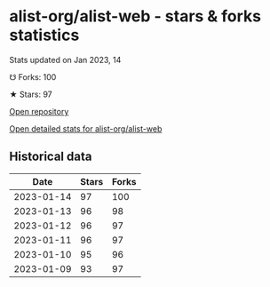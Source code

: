 # alist-org/alist-web - stars & forks statistics

Stats updated on Jan 2023, 14

☋ Forks: 100

★ Stars: 97

[Open repository](https://github.com/alist-org/alist-web)

[Open detailed stats for alist-org/alist-web](https://reviewgithub.com/rep/alist-org/alist-web)

## Historical data
| Date | Stars | Forks |
|------|-------|-------|
| 2023-01-14 | 97 | 100 | 
| 2023-01-13 | 96 | 98 | 
| 2023-01-12 | 96 | 97 | 
| 2023-01-11 | 96 | 97 | 
| 2023-01-10 | 95 | 96 | 
| 2023-01-09 | 93 | 97 | 

